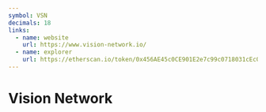 ```yaml
---
symbol: VSN
decimals: 18
links:
  - name: website
    url: https://www.vision-network.io/
  - name: explorer
    url: https://etherscan.io/token/0x456AE45c0CE901E2e7c99c0718031cEc0A7A59Ff
---
```


# Vision Network
